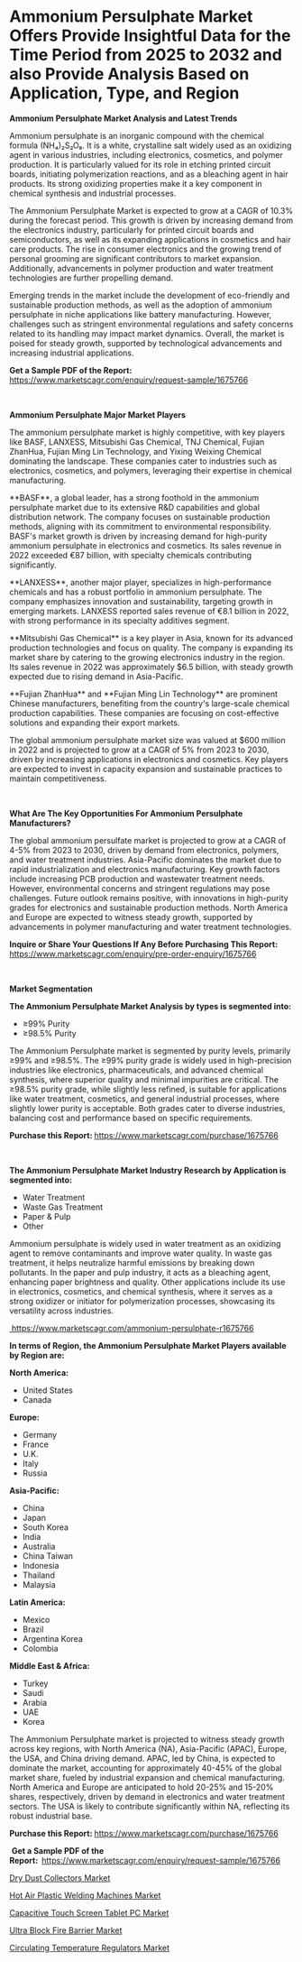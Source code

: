 <p><h1>Ammonium Persulphate Market Offers Provide Insightful Data for the Time Period from 2025 to 2032 and also Provide Analysis Based on Application, Type, and Region</h1></p><p><strong>Ammonium Persulphate Market Analysis and Latest Trends</strong></p>
<p><p>Ammonium persulphate is an inorganic compound with the chemical formula (NH₄)₂S₂O₈. It is a white, crystalline salt widely used as an oxidizing agent in various industries, including electronics, cosmetics, and polymer production. It is particularly valued for its role in etching printed circuit boards, initiating polymerization reactions, and as a bleaching agent in hair products. Its strong oxidizing properties make it a key component in chemical synthesis and industrial processes.</p><p>The Ammonium Persulphate Market is expected to grow at a CAGR of 10.3% during the forecast period. This growth is driven by increasing demand from the electronics industry, particularly for printed circuit boards and semiconductors, as well as its expanding applications in cosmetics and hair care products. The rise in consumer electronics and the growing trend of personal grooming are significant contributors to market expansion. Additionally, advancements in polymer production and water treatment technologies are further propelling demand.</p><p>Emerging trends in the market include the development of eco-friendly and sustainable production methods, as well as the adoption of ammonium persulphate in niche applications like battery manufacturing. However, challenges such as stringent environmental regulations and safety concerns related to its handling may impact market dynamics. Overall, the market is poised for steady growth, supported by technological advancements and increasing industrial applications.</p></p>
<p><strong>Get a Sample PDF of the Report:&nbsp;</strong> <a href="https://www.marketscagr.com/enquiry/request-sample/1675766?utm_campaign=2014&utm_medium=2&utm_source=Github&utm_content=ia&utm_term=26012025&utm_id=ammonium-persulphate">https://www.marketscagr.com/enquiry/request-sample/1675766</a></p>
<p>&nbsp;</p>
<p><strong>Ammonium Persulphate Major Market Players</strong></p>
<p><p>The ammonium persulphate market is highly competitive, with key players like BASF, LANXESS, Mitsubishi Gas Chemical, TNJ Chemical, Fujian ZhanHua, Fujian Ming Lin Technology, and Yixing Weixing Chemical dominating the landscape. These companies cater to industries such as electronics, cosmetics, and polymers, leveraging their expertise in chemical manufacturing.</p><p>**BASF**, a global leader, has a strong foothold in the ammonium persulphate market due to its extensive R&D capabilities and global distribution network. The company focuses on sustainable production methods, aligning with its commitment to environmental responsibility. BASF's market growth is driven by increasing demand for high-purity ammonium persulphate in electronics and cosmetics. Its sales revenue in 2022 exceeded €87 billion, with specialty chemicals contributing significantly.</p><p>**LANXESS**, another major player, specializes in high-performance chemicals and has a robust portfolio in ammonium persulphate. The company emphasizes innovation and sustainability, targeting growth in emerging markets. LANXESS reported sales revenue of €8.1 billion in 2022, with strong performance in its specialty additives segment.</p><p>**Mitsubishi Gas Chemical** is a key player in Asia, known for its advanced production technologies and focus on quality. The company is expanding its market share by catering to the growing electronics industry in the region. Its sales revenue in 2022 was approximately $6.5 billion, with steady growth expected due to rising demand in Asia-Pacific.</p><p>**Fujian ZhanHua** and **Fujian Ming Lin Technology** are prominent Chinese manufacturers, benefiting from the country's large-scale chemical production capabilities. These companies are focusing on cost-effective solutions and expanding their export markets.</p><p>The global ammonium persulphate market size was valued at $600 million in 2022 and is projected to grow at a CAGR of 5% from 2023 to 2030, driven by increasing applications in electronics and cosmetics. Key players are expected to invest in capacity expansion and sustainable practices to maintain competitiveness.</p></p>
<p>&nbsp;</p>
<p><strong>What Are The Key Opportunities For Ammonium Persulphate Manufacturers?</strong></p>
<p><p>The global ammonium persulfate market is projected to grow at a CAGR of 4-5% from 2023 to 2030, driven by demand from electronics, polymers, and water treatment industries. Asia-Pacific dominates the market due to rapid industrialization and electronics manufacturing. Key growth factors include increasing PCB production and wastewater treatment needs. However, environmental concerns and stringent regulations may pose challenges. Future outlook remains positive, with innovations in high-purity grades for electronics and sustainable production methods. North America and Europe are expected to witness steady growth, supported by advancements in polymer manufacturing and water treatment technologies.</p></p>
<p><strong>Inquire or Share Your Questions If Any Before Purchasing This Report:</strong> <a href="https://www.marketscagr.com/enquiry/pre-order-enquiry/1675766?utm_campaign=2014&utm_medium=2&utm_source=Github&utm_content=ia&utm_term=26012025&utm_id=ammonium-persulphate">https://www.marketscagr.com/enquiry/pre-order-enquiry/1675766</a></p>
<p>&nbsp;</p>
<p><strong>Market Segmentation</strong></p>
<p><strong>The Ammonium Persulphate Market Analysis by types is segmented into:</strong></p>
<p><ul><li>≥99% Purity</li><li>≥98.5% Purity</li></ul></p>
<p><p>The Ammonium Persulphate market is segmented by purity levels, primarily ≥99% and ≥98.5%. The ≥99% purity grade is widely used in high-precision industries like electronics, pharmaceuticals, and advanced chemical synthesis, where superior quality and minimal impurities are critical. The ≥98.5% purity grade, while slightly less refined, is suitable for applications like water treatment, cosmetics, and general industrial processes, where slightly lower purity is acceptable. Both grades cater to diverse industries, balancing cost and performance based on specific requirements.</p></p>
<p><strong>Purchase this Report:&nbsp;</strong><a href="https://www.marketscagr.com/purchase/1675766?utm_campaign=2014&utm_medium=2&utm_source=Github&utm_content=ia&utm_term=26012025&utm_id=ammonium-persulphate">https://www.marketscagr.com/purchase/1675766</a></p>
<p>&nbsp;</p>
<p><strong>The Ammonium Persulphate Market Industry Research by Application is segmented into:</strong></p>
<p><ul><li>Water Treatment</li><li>Waste Gas Treatment</li><li>Paper & Pulp</li><li>Other</li></ul></p>
<p><p>Ammonium persulphate is widely used in water treatment as an oxidizing agent to remove contaminants and improve water quality. In waste gas treatment, it helps neutralize harmful emissions by breaking down pollutants. In the paper and pulp industry, it acts as a bleaching agent, enhancing paper brightness and quality. Other applications include its use in electronics, cosmetics, and chemical synthesis, where it serves as a strong oxidizer or initiator for polymerization processes, showcasing its versatility across industries.</p></p>
<p><a href="https://www.marketscagr.com/ammonium-persulphate-r1675766?utm_campaign=2014&utm_medium=2&utm_source=Github&utm_content=ia&utm_term=26012025&utm_id=ammonium-persulphate">&nbsp;https://www.marketscagr.com/ammonium-persulphate-r1675766</a></p>
<p><strong>In terms of Region, the Ammonium Persulphate Market Players available by Region are:</strong></p>
<p>
    <p> <strong> North America: </strong>
        <ul>
            <li>United States</li>
            <li>Canada</li>
        </ul>
        </p> 
    <p> <strong> Europe: </strong>
        <ul>
            <li>Germany</li>
            <li>France</li>
            <li>U.K.</li>
            <li>Italy</li>
            <li>Russia</li>
        </ul>
        </p> 
    <p> <strong> Asia-Pacific: </strong>
        <ul>
            <li>China</li>
            <li>Japan</li>
            <li>South Korea</li>
            <li>India</li>
            <li>Australia</li>
            <li>China Taiwan</li>
            <li>Indonesia</li>
            <li>Thailand</li>
            <li>Malaysia</li>
        </ul>
        </p> 
    <p> <strong> Latin America: </strong>
        <ul>
            <li>Mexico</li>
            <li>Brazil</li>
            <li>Argentina Korea</li>
            <li>Colombia</li>
        </ul>
        </p> 
    <p> <strong> Middle East & Africa: </strong>
        <ul>
            <li>Turkey</li>
            <li>Saudi</li>
            <li>Arabia</li>
            <li>UAE</li>
            <li>Korea</li>
        </ul>
    </p>
    </p>
<p><p>The Ammonium Persulphate market is projected to witness steady growth across key regions, with North America (NA), Asia-Pacific (APAC), Europe, the USA, and China driving demand. APAC, led by China, is expected to dominate the market, accounting for approximately 40-45% of the global market share, fueled by industrial expansion and chemical manufacturing. North America and Europe are anticipated to hold 20-25% and 15-20% shares, respectively, driven by demand in electronics and water treatment sectors. The USA is likely to contribute significantly within NA, reflecting its robust industrial base.</p></p>
<p><strong>Purchase this Report: </strong><a href="https://www.marketscagr.com/purchase/1675766?utm_campaign=2014&utm_medium=2&utm_source=Github&utm_content=ia&utm_term=26012025&utm_id=ammonium-persulphate">https://www.marketscagr.com/purchase/1675766</a></p>
<p>&nbsp;<strong>Get a Sample PDF of the Report:&nbsp;&nbsp;</strong><a href="https://www.marketscagr.com/enquiry/request-sample/1675766?utm_campaign=2014&utm_medium=2&utm_source=Github&utm_content=ia&utm_term=26012025&utm_id=ammonium-persulphate">https://www.marketscagr.com/enquiry/request-sample/1675766</a></p>
<p><strong></strong></p>
<p><p><a href="https://www.linkedin.com/pulse/dry-dust-collectors-market-trends-historical-forecast-growth-jqtgf?utm_campaign=2014&utm_medium=2&utm_source=Github&utm_content=ia&utm_term=26012025&utm_id=ammonium-persulphate">Dry Dust Collectors Market</a></p><p><a href="https://www.linkedin.com/pulse/hot-air-plastic-welding-machines-market-2025-2032-applications-wlnef?utm_campaign=2014&utm_medium=2&utm_source=Github&utm_content=ia&utm_term=26012025&utm_id=ammonium-persulphate">Hot Air Plastic Welding Machines Market</a></p><p><a href="https://www.linkedin.com/pulse/capacitive-touch-screen-tablet-pc-market-study-examiningthe-uv46f?utm_campaign=2014&utm_medium=2&utm_source=Github&utm_content=ia&utm_term=26012025&utm_id=ammonium-persulphate">Capacitive Touch Screen Tablet PC Market</a></p><p><a href="https://github.com/briandahm87/Market-Research-Report-List-1/blob/main/ultra-block-fire-barrier-market.md?utm_campaign=2014&utm_medium=2&utm_source=Github&utm_content=ia&utm_term=26012025&utm_id=ammonium-persulphate">Ultra Block Fire Barrier Market</a></p><p><a href="https://www.linkedin.com/pulse/circulating-temperature-regulators-market-review-strategic-cb6bf?utm_campaign=2014&utm_medium=2&utm_source=Github&utm_content=ia&utm_term=26012025&utm_id=ammonium-persulphate">Circulating Temperature Regulators Market</a></p></p>